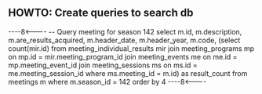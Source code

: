 ## HOWTO: Create queries to search db

----8<----
-- Query meeting for season 142
select m.id,
  m.description, 
  m.are_results_acquired, 
  m.header_date, 
  m.header_year, 
  m.code,
  (select count(mir.id) 
    from meeting_individual_results mir 
    join meeting_programs mp on mp.id = mir.meeting_program_id 
    join meeting_events me on me.id = mp.meeting_event_id 
    join meeting_sessions ms on ms.id = me.meeting_session_id 
    where ms.meeting_id = m.id) as result_count
from meetings m
where m.season_id = 142
order by 4
----8<----


